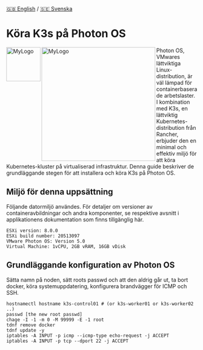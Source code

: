 [🇬🇧 English](README.md) / [🇸🇪 Svenska](README_se.md) 

# Köra K3s på Photon OS
<img width="90" alt="MyLogo" src="https://landscape.cncf.io/logos/6fc4d4394f933b66196684183a6d138a3a8fc83d8d4f711028a80cba81c10397.svg" align=left>
<img width="300" alt="MyLogo" src="https://camo.githubusercontent.com/c3b195e8681e9f3591ca53deb95b021cd98ec95811ff705cde2427959615a9e0/687474703a2f2f73746f726167652e676f6f676c65617069732e636f6d2f70726f6a6563742d70686f746f6e2f766d772d6c6f676f2d70686f746f6e2e737667" align=left>

Photon OS, VMwares lättviktiga Linux-distribution, är väl lämpad för containerbaserade arbetslaster. I kombination med K3s, en lättviktig Kubernetes-distribution från Rancher, erbjuder den en minimal och effektiv miljö för att köra Kubernetes-kluster på virtualiserad infrastruktur. Denna guide beskriver de grundläggande stegen för att installera och köra K3s på Photon OS.

## Miljö för denna uppsättning
Följande datormiljö användes. För detaljer om versioner av containeravbildningar och andra komponenter, se respektive avsnitt i applikationens dokumentation som finns tillgänglig här.
```
ESXi version: 8.0.0
ESXi build number: 20513097
VMware Photon OS: Version 5.0
Virtual Machine: 1vCPU, 2GB vRAM, 16GB vDisk
```

## Grundläggande konfiguration av Photon OS
Sätta namn på noden, sätt roots passwd och att den aldrig går ut, ta bort docker, köra systemuppdatering, konfigurera brandvägger för ICMP och SSH.
```
hostnamectl hostname k3s-control01 # (or k3s-worker01 or k3s-worker02 ..)                                                             
passwd [the new root passwd]
chage -I -1 -m 0 -M 99999 -E -1 root
tdnf remove docker
tdnf update -y
iptables -A INPUT -p icmp --icmp-type echo-request -j ACCEPT
iptables -A INPUT -p tcp --dport 22 -j ACCEPT
```
